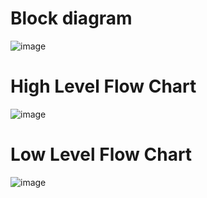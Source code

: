 # Block diagram

![image](https://user-images.githubusercontent.com/98792351/157932465-2636b303-895b-4f2b-af55-32ebe81b4edc.png)

# High Level Flow Chart

![image](https://user-images.githubusercontent.com/98792351/157899093-34fdc89d-10c9-450b-a397-529d643d1820.png)

# Low Level Flow Chart

![image](https://user-images.githubusercontent.com/98792351/157899320-9ff2cb83-be12-4fb3-b90d-114a26819d65.png)


